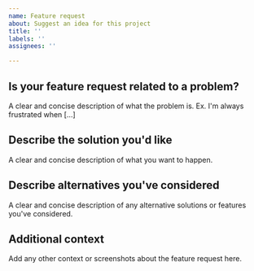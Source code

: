 ```yaml
---
name: Feature request
about: Suggest an idea for this project
title: ''
labels: ''
assignees: ''

---
```


## Is your feature request related to a problem? 
A clear and concise description of what the problem is. Ex. I'm always frustrated when [...]

## Describe the solution you'd like
A clear and concise description of what you want to happen.

## Describe alternatives you've considered
A clear and concise description of any alternative solutions or features you've considered.

## Additional context
Add any other context or screenshots about the feature request here.
